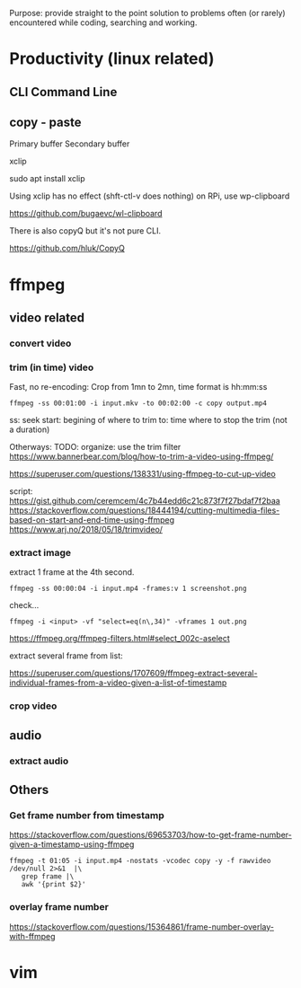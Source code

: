 Purpose: provide straight to the point solution to problems often (or rarely) encountered while coding, searching and working.

# Productivity (linux related)

## CLI Command Line 

## copy - paste

Primary buffer
Secondary buffer

xclip

sudo apt install xclip

Using xclip has no effect (shft-ctl-v does nothing) on RPi, use wp-clipboard

https://github.com/bugaevc/wl-clipboard

There is also copyQ but it's not pure CLI.

https://github.com/hluk/CopyQ


# ffmpeg

## video related

### convert video

### trim (in time) video

Fast, no re-encoding:
Crop from 1mn to 2mn, time format is hh:mm:ss

    ffmpeg -ss 00:01:00 -i input.mkv -to 00:02:00 -c copy output.mp4

ss: seek start: begining of where to trim
to: time where to stop the trim (not a duration)

Otherways: TODO: organize:
use the trim filter
https://www.bannerbear.com/blog/how-to-trim-a-video-using-ffmpeg/

https://superuser.com/questions/138331/using-ffmpeg-to-cut-up-video

script:
https://gist.github.com/ceremcem/4c7b44edd6c21c873f7f27bdaf7f2baa
https://stackoverflow.com/questions/18444194/cutting-multimedia-files-based-on-start-and-end-time-using-ffmpeg
https://www.arj.no/2018/05/18/trimvideo/


### extract image

extract 1 frame at the 4th second.

    ffmpeg -ss 00:00:04 -i input.mp4 -frames:v 1 screenshot.png

check...

    ffmpeg -i <input> -vf "select=eq(n\,34)" -vframes 1 out.png

https://ffmpeg.org/ffmpeg-filters.html#select_002c-aselect

extract several frame from list:

https://superuser.com/questions/1707609/ffmpeg-extract-several-individual-frames-from-a-video-given-a-list-of-timestamp


### crop video

## audio

### extract audio

## Others

### Get frame number from timestamp

https://stackoverflow.com/questions/69653703/how-to-get-frame-number-given-a-timestamp-using-ffmpeg

    ffmpeg -t 01:05 -i input.mp4 -nostats -vcodec copy -y -f rawvideo /dev/null 2>&1  |\
       grep frame |\
       awk '{print $2}'

### overlay frame number

https://stackoverflow.com/questions/15364861/frame-number-overlay-with-ffmpeg

# vim


